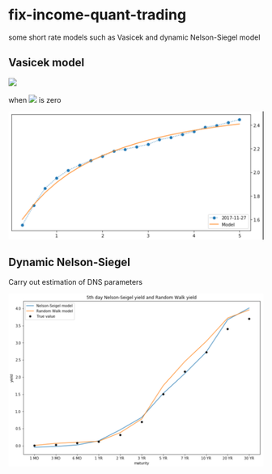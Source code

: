 # fix-income-quant-trading
some short rate models such as Vasicek and dynamic Nelson-Siegel model

## Vasicek model


<img src="https://render.githubusercontent.com/render/math?math=dr(t)=\{\mu-\kappa r(t)\}dt %2B \sqrt{\gamma r(t) %2B \sigma} dW(t)">


when <img src="https://render.githubusercontent.com/render/math?math=\gamma"> is zero

![](results/affine1.png)



## Dynamic Nelson-Siegel

Carry out estimation of DNS parameters

![](results/NS5.png)

